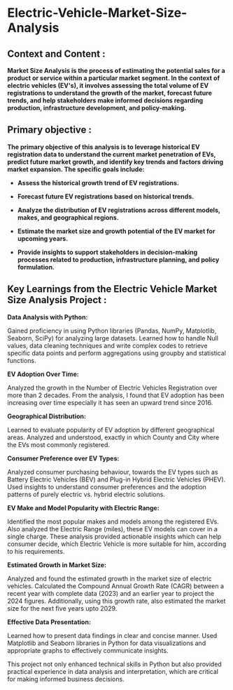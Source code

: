 # Electric-Vehicle-Market-Size-Analysis

## Context and Content :

**Market Size Analysis is the process of estimating the potential sales for a product or service within a particular market segment. In the context of electric vehicles (EV's), it involves assessing the total volume of EV registrations to understand the growth of the market, forecast future trends, and help stakeholders make informed decisions regarding production, infrastructure development, and policy-making.** 


## Primary objective :

**The primary objective of this analysis is to leverage historical EV registration data to understand the current market penetration of EVs, predict future market growth, and identify key trends and factors driving market expansion. The specific goals include:**

 - **Assess the historical growth trend of EV registrations.** 

- **Forecast future EV registrations based on historical trends.** 

- **Analyze the distribution of EV registrations across different models, makes, and geographical regions.** 

- **Estimate the market size and growth potential of the EV market for upcoming years.** 

- **Provide insights to support stakeholders in decision-making processes related to production, infrastructure planning, and policy formulation.** 

## Key Learnings from the Electric Vehicle Market Size Analysis Project :

**Data Analysis with Python:** 

Gained proficiency in using Python libraries (Pandas, NumPy, Matplotlib, Seaborn, SciPy) for analyzing large datasets. Learned how to handle Null values, data cleaning techniques and write complex codes to retrieve specific data points and perform aggregations using groupby and statistical functions.

**EV Adoption Over Time:** 

Analyzed the growth in the Number of Electric Vehicles Registration over more than 2 decades. From the analysis, I found that EV adoption has been increasing over time especially it has seen an upward trend since 2016.

**Geographical Distribution:** 

Learned to evaluate popularity of EV adoption by different geographical areas. Analyzed and understood, exactly in which County and City where the EVs most commonly registered.

**Consumer Preference over EV Types:** 

Analyzed consumer purchasing behaviour, towards the EV types such as Battery Electric Vehicles (BEV) and Plug-in Hybrid Electric Vehicles (PHEV). Used insights to understand consumer preferences and the adoption patterns of purely electric vs. hybrid electric solutions.

**EV Make and Model Popularity with Electric Range:** 

Identified the most popular makes and models among the registered EVs. Also analyzed the Electric Range (miles), these EV models can cover in a single charge. These analysis provided actionable insights which can help consumer decide, which Electric Vehicle is more suitable for him, according to his requirements. 

**Estimated Growth in Market Size:** 

Analyzed and found the estimated growth in the market size of electric vehicles. Calculated the Compound Annual Growth Rate (CAGR) between a recent year with complete data (2023) and an earlier year to project the 2024 figures. Additionally, using this growth rate, also estimated the market size for the next five years upto 2029.

**Effective Data Presentation:** 

Learned how to present data findings in clear and concise manner. Used Matplotlib and Seaborn libraries in Python for data visualizations and appropriate graphs to effectively communicate insights.

This project not only enhanced technical skills in Python but also provided practical experience in data analysis and interpretation, which are critical for making informed business decisions.
